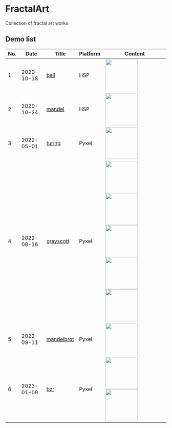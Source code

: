 # FractalArt
Collection of fractal art works

## Demo list

|No.|Date|Title|Platform|Content|
|---|----|----|---------|-------|
|1|2020-10-18|[ball](https://github.com/jay-kumogata/RetroGames/tree/main/hsp/ball)|HSP|<img src="https://github.com/jay-kumogata/RetroGames/raw/main/hsp/ball/screenshots/hsp01.png" width="100">|
|2|2020-10-24|[mandel](https://github.com/jay-kumogata/RetroGames/tree/main/hsp/mandel)|HSP|<img src="https://github.com/jay-kumogata/RetroGames/raw/main/hsp/mandel/screenshots/hsp03.png" width="100">|
|3|2022-05-01|[turing](https://github.com/jay-kumogata/RetroGames/tree/main/pyxel/turing)|Pyxel|<img src="https://github.com/jay-kumogata/RetroGames/raw/main/pyxel/turing/screenshots/turing01.gif" width="100">|
|4|2022-08-16|[grayscott](https://github.com/jay-kumogata/RetroGames/tree/main/pyxel/grayscott)|Pyxel|<img src="https://github.com/jay-kumogata/RetroGames/blob/main/pyxel/grayscott/screenshots/grayscott_amorphous01.gif" width="100"> <img src="https://github.com/jay-kumogata/RetroGames/blob/main/pyxel/grayscott/screenshots/grayscott_spots02.gif" width="100"> <img src="https://github.com/jay-kumogata/RetroGames/blob/main/pyxel/grayscott/screenshots/grayscott_wanderingbubbules01.gif" width="100"> <img src="https://github.com/jay-kumogata/RetroGames/blob/main/pyxel/grayscott/screenshots/grayscott_waves01.gif" width="100"> <img src="https://github.com/jay-kumogata/RetroGames/blob/main/pyxel/grayscott/screenshots/grayscott_stripe01.gif" width="100">|
|5|2022-09-11|[mandelbrot](https://github.com/jay-kumogata/RetroGames/tree/main/pyxel/mandelbrot) |Pyxel|<img src="https://github.com/jay-kumogata/RetroGames/blob/main/pyxel/mandelbrot/screenshots/mandelbrot01.gif" width="100">|
|6|2023-01-09|[bzr](https://github.com/jay-kumogata/LifeMathematics/tree/main/pyxel/bzr) |Pyxel|<img src="https://github.com/jay-kumogata/LifeMathematics/blob/main/pyxel/bzr/screenshots/bzr01.gif" width="100"> <img src="https://github.com/jay-kumogata/LifeMathematics/blob/main/pyxel/bzr/screenshots/bzr02.gif" width="100">|
